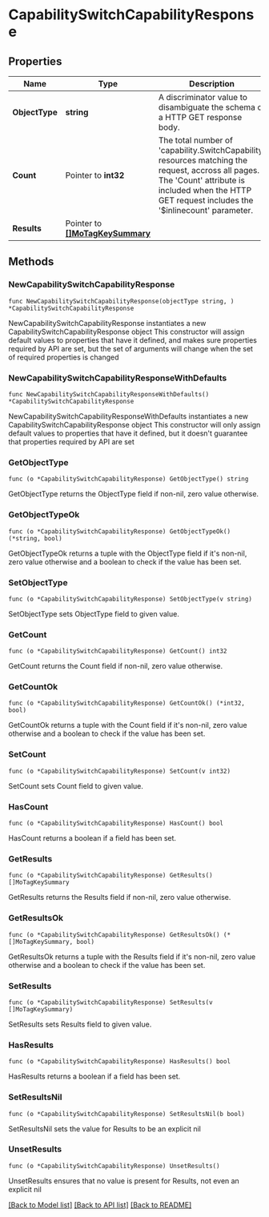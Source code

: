 # CapabilitySwitchCapabilityResponse

## Properties

Name | Type | Description | Notes
------------ | ------------- | ------------- | -------------
**ObjectType** | **string** | A discriminator value to disambiguate the schema of a HTTP GET response body. | 
**Count** | Pointer to **int32** | The total number of &#39;capability.SwitchCapability&#39; resources matching the request, accross all pages. The &#39;Count&#39; attribute is included when the HTTP GET request includes the &#39;$inlinecount&#39; parameter. | [optional] 
**Results** | Pointer to [**[]MoTagKeySummary**](mo.TagKeySummary.md) |  | [optional] 

## Methods

### NewCapabilitySwitchCapabilityResponse

`func NewCapabilitySwitchCapabilityResponse(objectType string, ) *CapabilitySwitchCapabilityResponse`

NewCapabilitySwitchCapabilityResponse instantiates a new CapabilitySwitchCapabilityResponse object
This constructor will assign default values to properties that have it defined,
and makes sure properties required by API are set, but the set of arguments
will change when the set of required properties is changed

### NewCapabilitySwitchCapabilityResponseWithDefaults

`func NewCapabilitySwitchCapabilityResponseWithDefaults() *CapabilitySwitchCapabilityResponse`

NewCapabilitySwitchCapabilityResponseWithDefaults instantiates a new CapabilitySwitchCapabilityResponse object
This constructor will only assign default values to properties that have it defined,
but it doesn't guarantee that properties required by API are set

### GetObjectType

`func (o *CapabilitySwitchCapabilityResponse) GetObjectType() string`

GetObjectType returns the ObjectType field if non-nil, zero value otherwise.

### GetObjectTypeOk

`func (o *CapabilitySwitchCapabilityResponse) GetObjectTypeOk() (*string, bool)`

GetObjectTypeOk returns a tuple with the ObjectType field if it's non-nil, zero value otherwise
and a boolean to check if the value has been set.

### SetObjectType

`func (o *CapabilitySwitchCapabilityResponse) SetObjectType(v string)`

SetObjectType sets ObjectType field to given value.


### GetCount

`func (o *CapabilitySwitchCapabilityResponse) GetCount() int32`

GetCount returns the Count field if non-nil, zero value otherwise.

### GetCountOk

`func (o *CapabilitySwitchCapabilityResponse) GetCountOk() (*int32, bool)`

GetCountOk returns a tuple with the Count field if it's non-nil, zero value otherwise
and a boolean to check if the value has been set.

### SetCount

`func (o *CapabilitySwitchCapabilityResponse) SetCount(v int32)`

SetCount sets Count field to given value.

### HasCount

`func (o *CapabilitySwitchCapabilityResponse) HasCount() bool`

HasCount returns a boolean if a field has been set.

### GetResults

`func (o *CapabilitySwitchCapabilityResponse) GetResults() []MoTagKeySummary`

GetResults returns the Results field if non-nil, zero value otherwise.

### GetResultsOk

`func (o *CapabilitySwitchCapabilityResponse) GetResultsOk() (*[]MoTagKeySummary, bool)`

GetResultsOk returns a tuple with the Results field if it's non-nil, zero value otherwise
and a boolean to check if the value has been set.

### SetResults

`func (o *CapabilitySwitchCapabilityResponse) SetResults(v []MoTagKeySummary)`

SetResults sets Results field to given value.

### HasResults

`func (o *CapabilitySwitchCapabilityResponse) HasResults() bool`

HasResults returns a boolean if a field has been set.

### SetResultsNil

`func (o *CapabilitySwitchCapabilityResponse) SetResultsNil(b bool)`

 SetResultsNil sets the value for Results to be an explicit nil

### UnsetResults
`func (o *CapabilitySwitchCapabilityResponse) UnsetResults()`

UnsetResults ensures that no value is present for Results, not even an explicit nil

[[Back to Model list]](../README.md#documentation-for-models) [[Back to API list]](../README.md#documentation-for-api-endpoints) [[Back to README]](../README.md)


